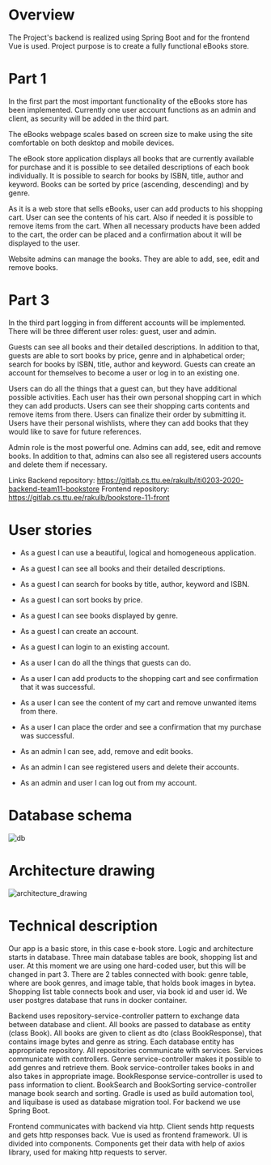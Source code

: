 # Overview
The Project's backend is realized using Spring Boot and for the frontend Vue is used. Project purpose is to create a fully functional eBooks store.

# Part 1
In the first part the most important functionality of the eBooks store has been implemented. Currently one user account functions as an admin and client, as security will be added in the third part. 

The eBooks webpage scales based on screen size to make using the site comfortable on both desktop and mobile devices.

The eBook store application displays all books that are currently available for purchase and it is possible to see detailed descriptions of each book individually. It is possible to search for books by ISBN, title, author and keyword. Books can be sorted by price (ascending, descending) and by genre.

As it is a web store that sells eBooks, user can add products to his shopping cart. User can see the contents of his cart. Also if needed it is possible to remove items from the cart. When all necessary products have been added to the cart, the order can be placed and a confirmation about it will be displayed to the user.

Website admins can manage the books. They are able to add, see, edit and remove books.


# Part 3
In the third part logging in from different accounts will be implemented. There will be three different user roles: guest, user and admin.

Guests can see all books and their detailed descriptions. In addition to that, guests are able to sort books by price, genre and in alphabetical order; search for books by ISBN, title, author and keyword. Guests can create an account for themselves to become a user or log in to an existing one.

Users can do all the things that a guest can, but they have additional possible activities. Each user has their own personal shopping cart in which they can add products. Users can see their shopping carts contents and remove items from there. Users can finalize their order by submitting it. Users have their personal wishlists, where they can add books that they would like to save for future references.

Admin role is the most powerful one. Admins can add, see, edit and remove books. In addition to that, admins can also see all registered users accounts and delete them if necessary.

Links
Backend repository: https://gitlab.cs.ttu.ee/rakulb/iti0203-2020-backend-team11-bookstore
Frontend repository: https://gitlab.cs.ttu.ee/rakulb/bookstore-11-front

# User stories
- As a guest I can use a beautiful, logical and homogeneous application.

- As a guest I can see all books and their detailed descriptions.

- As a guest I can search for books by title, author, keyword and ISBN.

- As a guest I can sort books by price.

- As a guest I can see books displayed by genre.

- As a guest I can create an account.

- As a guest I can login to an existing account.
 
- As a user I can do all the things that guests can do. 

- As a user I can add products to the shopping cart and see confirmation that it was successful.

- As a user I can see the content of my cart and remove unwanted items from there.

- As a user I can place the order and see a confirmation that my purchase was successful.

- As an admin I can see, add, remove and edit books.

- As an admin I can see registered users and delete their accounts.

- As an admin and user I can log out from my account.

# Database schema

![db](https://user-images.githubusercontent.com/47223643/95575904-3810bf00-0a38-11eb-8e9e-640b0be20675.png)

# Architecture drawing

![architecture_drawing](https://user-images.githubusercontent.com/47223643/95659238-4dfdad00-0b28-11eb-90f2-e9b216ea3e5e.png)

# Technical description

Our app is a basic store, in this case e-book store. Logic and architecture starts in database. Three main database tables are book, shopping list and user. At this moment we are using one hard-coded user, but this will be changed in part 3. There are 2 tables connected with book: genre table, where are book genres, and image table, that holds book images in bytea. Shopping list table connects book and user, via book id and user id. We user postgres database that runs in docker container.

Backend uses repository-service-controller pattern to exchange data between database and client. All books are passed to database as entity (class Book). All books are given to client as dto (class BookResponse), that contains image bytes and genre as string. Each database entity has appropriate repository. All repositories communicate with services. Services communicate with controllers. Genre service-controller makes it possible to add genres and retrieve them. Book service-controller takes books in and also takes in appropriate image. BookResponse service-controller is used to pass information to client. BookSearch and BookSorting service-controller manage book search and sorting. Gradle is used as build automation tool, and liquibase is used as database migration tool. For backend we use Spring Boot.

Frontend communicates with backend via http. Client sends http requests and gets http responses back. Vue is used as frontend framework. UI is divided into components. Components get their data with help of axios library, used for making http requests to server.

